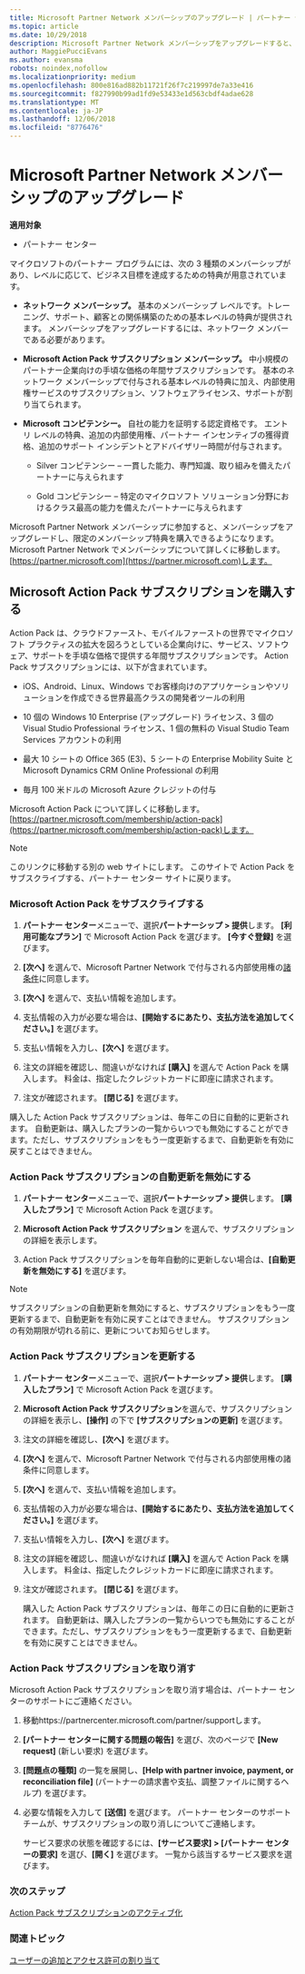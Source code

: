 ```yaml
---
title: Microsoft Partner Network メンバーシップのアップグレード | パートナー センター
ms.topic: article
ms.date: 10/29/2018
description: Microsoft Partner Network メンバーシップをアップグレードすると、限定のメンバーシップ特典を利用できるようになります。 ここでは、提供されている特典を確認および購入する方法について説明します。
author: MaggiePucciEvans
ms.author: evansma
robots: noindex,nofollow
ms.localizationpriority: medium
ms.openlocfilehash: 800e816ad882b11721f26f7c219997de7a33e416
ms.sourcegitcommit: f827990b99ad1fd9e53433e1d563cbdf4adae628
ms.translationtype: MT
ms.contentlocale: ja-JP
ms.lasthandoff: 12/06/2018
ms.locfileid: "8776476"
---
```

# <a name="upgrade-your-microsoft-partner-network-membership"></a>Microsoft Partner Network メンバーシップのアップグレード

**適用対象**

-  パートナー センター

マイクロソフトのパートナー プログラムには、次の 3 種類のメンバーシップがあり、レベルに応じて、ビジネス目標を達成するための特典が用意されています。

- **ネットワーク メンバーシップ。** 基本のメンバーシップ レベルです。トレーニング、サポート、顧客との関係構築のための基本レベルの特典が提供されます。 メンバーシップをアップグレードするには、ネットワーク メンバーである必要があります。

- **Microsoft Action Pack サブスクリプション メンバーシップ。** 中小規模のパートナー企業向けの手頃な価格の年間サブスクリプションです。 基本のネットワーク メンバーシップで付与される基本レベルの特典に加え、内部使用権サービスのサブスクリプション、ソフトウェアライセンス、サポートが割り当てられます。

- **Microsoft コンピテンシー。** 自社の能力を証明する認定資格です。 エントリ レベルの特典、追加の内部使用権、パートナー インセンティブの獲得資格、追加のサポート インシデントとアドバイザリー時間が付与されます。

  - Silver コンピテンシー – 一貫した能力、専門知識、取り組みを備えたパートナーに与えられます

  - Gold コンピテンシー – 特定のマイクロソフト ソリューション分野におけるクラス最高の能力を備えたパートナーに与えられます

Microsoft Partner Network メンバーシップに参加すると、メンバーシップをアップグレードし、限定のメンバーシップ特典を購入できるようになります。 Microsoft Partner Network でメンバーシップについて詳しくに移動します。[https://partner.microsoft.com](https://partner.microsoft.com)します。


## <a name="purchase-a-microsoft-action-pack-subscription"></a>Microsoft Action Pack サブスクリプションを購入する

Action Pack は、クラウドファースト、モバイルファーストの世界でマイクロソフト プラクティスの拡大を図ろうとしている企業向けに、サービス、ソフトウェア、サポートを手頃な価格で提供する年間サブスクリプションです。 Action Pack サブスクリプションには、以下が含まれています。

- iOS、Android、Linux、Windows でお客様向けのアプリケーションやソリューションを作成できる世界最高クラスの開発者ツールの利用 

- 10 個の Windows 10 Enterprise (アップグレード) ライセンス、3 個の Visual Studio Professional ライセンス、1 個の無料の Visual Studio Team Services アカウントの利用 

- 最大 10 シートの Office 365 (E3)、5 シートの Enterprise Mobility Suite と Microsoft Dynamics CRM Online Professional の利用

- 毎月 100 米ドルの Microsoft Azure クレジットの付与

Microsoft Action Pack について詳しくに移動します。[https://partner.microsoft.com/membership/action-pack](https://partner.microsoft.com/membership/action-pack)します。 

> [!NOTE]  
> このリンクに移動する別の web サイトにします。 このサイトで Action Pack をサブスクライブする、パートナー センター サイトに戻ります。


### <a name="subscribe-to-microsoft-action-pack"></a>Microsoft Action Pack をサブスクライブする

1. **パートナー センター**メニューで、選択**パートナーシップ > 提供**します。 **[利用可能なプラン]** で Microsoft Action Pack を選びます。 **[今すぐ登録]** を選びます。 

2. **[次へ]** を選んで、Microsoft Partner Network で付与される内部使用権の[諸条件](https://go.microsoft.com/fwlink/?linkid=842232)に同意します。  

3. **[次へ]** を選んで、支払い情報を追加します。 

4. 支払情報の入力が必要な場合は、**[開始するにあたり、支払方法を追加してください。]** を選びます。 

5. 支払い情報を入力し、**[次へ]** を選びます。

6. 注文の詳細を確認し、間違いがなければ **[購入]** を選んで Action Pack を購入します。 料金は、指定したクレジットカードに即座に請求されます。

7. 注文が確認されます。 **[閉じる]** を選びます。

購入した Action Pack サブスクリプションは、毎年この日に自動的に更新されます。 自動更新は、購入したプランの一覧からいつでも無効にすることができます。ただし、サブスクリプションをもう一度更新するまで、自動更新を有効に戻すことはできません。 

### <a name="turn-off-automatic-action-pack-subscription-renewal"></a>Action Pack サブスクリプションの自動更新を無効にする

1. **パートナー センター**メニューで、選択**パートナーシップ > 提供**します。 **[購入したプラン]** で Microsoft Action Pack を選びます。

2. **Microsoft Action Pack サブスクリプション** を選んで、サブスクリプションの詳細を表示します。 

3. Action Pack サブスクリプションを毎年自動的に更新しない場合は、**[自動更新を無効にする]** を選びます。 

> [!NOTE]  
> サブスクリプションの自動更新を無効にすると、サブスクリプションをもう一度更新するまで、自動更新を有効に戻すことはできません。 サブスクリプションの有効期限が切れる前に、更新についてお知らせします。


### <a name="renew-your-action-pack-subscription"></a>Action Pack サブスクリプションを更新する

1. **パートナー センター**メニューで、選択**パートナーシップ > 提供**します。 **[購入したプラン]** で Microsoft Action Pack を選びます。

2. **Microsoft Action Pack サブスクリプション**を選んで、サブスクリプションの詳細を表示し、**[操作]** の下で **[サブスクリプションの更新]** を選びます。  

3. 注文の詳細を確認し、**[次へ]** を選びます。

4. **[次へ]** を選んで、Microsoft Partner Network で付与される内部使用権の諸条件に同意します。  

5. **[次へ]** を選んで、支払い情報を追加します。 

6. 支払情報の入力が必要な場合は、**[開始するにあたり、支払方法を追加してください。]** を選びます。 

7. 支払い情報を入力し、**[次へ]** を選びます。

8. 注文の詳細を確認し、間違いがなければ **[購入]** を選んで Action Pack を購入します。 料金は、指定したクレジットカードに即座に請求されます。

9. 注文が確認されます。 **[閉じる]** を選びます。

    購入した Action Pack サブスクリプションは、毎年この日に自動的に更新されます。 自動更新は、購入したプランの一覧からいつでも無効にすることができます。ただし、サブスクリプションをもう一度更新するまで、自動更新を有効に戻すことはできません。 


### <a name="cancel-your-action-pack-subscription"></a>Action Pack サブスクリプションを取り消す

Microsoft Action Pack サブスクリプションを取り消す場合は、パートナー センターのサポートにご連絡ください。

1. 移動https://partnercenter.microsoft.com/partner/supportします。

2. **[パートナー センターに関する問題の報告]** を選び、次のページで **[New request]** (新しい要求) を選びます。

3. **[問題点の種類]** の一覧を展開し、**[Help with partner invoice, payment, or reconciliation file]** (パートナーの請求書や支払、調整ファイルに関するヘルプ) を選びます。 

4. 必要な情報を入力して **[送信]** を選びます。 パートナー センターのサポート チームが、サブスクリプションの取り消しについてご連絡します。

    サービス要求の状態を確認するには、**[サービス要求] > [パートナー センターの要求]** を選び、**[開く]** を選びます。 一覧から該当するサービス要求を選びます。  

 
### <a name="next-steps"></a>次のステップ

[Action Pack サブスクリプションのアクティブ化](manage-your-partner-network-benefits.md)


### <a name="related-topics"></a>関連トピック

[ユーザーの追加とアクセス許可の割り当て](create-user-accounts-and-set-permissions.md)





